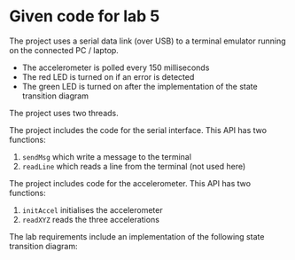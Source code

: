 # Given code for lab 5

The project uses a serial data link (over USB) to a terminal emulator running on the
connected PC / laptop.

  * The accelerometer is polled every 150 milliseconds
  * The red LED is turned on if an error is detected
  * The green LED is turned on after the implementation of the state transition diagram

The project uses two threads.

The project includes the code for the serial interface. This API has two functions:
   1. `sendMsg` which write a message to the terminal
   2. `readLine` which reads a line from the terminal (not used here)

The project includes code for the accelerometer. This API has two functions:
   1. `initAccel` initialises the accelerometer
   2. `readXYZ` reads the three accelerations

The lab requirements include an implementation of the following state transition diagram:


